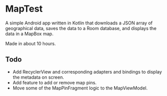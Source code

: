 # MapTest

A simple Android app written in Kotlin that downloads a JSON array of geographical data, saves the data to a Room database, and displays the data in a MapBox map.

Made in about 10 hours.

## Todo

- Add RecyclerView and corresponding adapters and bindings to display the metadata on screen.
- Add feature to add or remove map pins.
- Move some of the MapPinFragment logic to the MapViewModel.